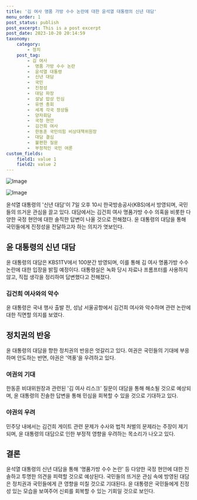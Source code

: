 ```yaml
---
title: '김 여사 명품 가방 수수 논란에 대한 윤석열 대통령의 신년 대담'
menu_order: 1
post_status: publish
post_excerpt: This is a post excerpt
post_date: 2023-10-20 20:14:59
taxonomy:
    category:
        - 정치
    post_tag:
        - 김 여사
        -  명품 가방 수수 논란
        -  윤석열 대통령
        -  신년 대담
        -  국민
        -  진정성
        -  대담 파장
        -  설날 밥상 민심
        -  유엔 총회
        -  세계 각국 정상들
        -  양자회담
        -  국정 현안
        -  김건희 여사
        -  한동훈 국민의힘 비상대책위원장
        -  대담 결심
        -  불편한 질문
        -  부정적인 국민 여론
custom_fields:
    field1: value 1
    field2: value 2
---
```


![Image](https://imgnews.pstatic.net/image/586/2024/02/07/0000072501_001_20240207073901522.jpg?type=w647)

![Image](https://imgnews.pstatic.net/image/586/2024/02/07/0000072501_002_20240207073901576.jpg?type=w647)


윤석열 대통령의 '신년 대담'이 7일 오후 10시 한국방송공사(KBS)에서 방영되며, 국민들의 뜨거운 관심을 끌고 있다. 대담에서는 김건희 여사 명품가방 수수 의혹을 비롯한 다양한 국정 현안에 대한 솔직한 답변이 나올 것으로 전해졌다. 윤 대통령의 대담을 통해 국민들에게 진정성을 전달하고자 하는 의지가 엿보인다. 

## 윤 대통령의 신년 대담
윤 대통령의 대담은 KBS1TV에서 100분간 방영되며, 이를 통해 김 여사 명품가방 수수 논란에 대한 입장을 밝힐 예정이다. 대통령실은 녹화 당시 자료나 프롬프터를 사용하지 않고, 직접 생각을 정리하여 답변했다고 전해졌다.

### 김건희 여사와의 악수
윤 대통령은 국내 행사 출발 전, 성남 서울공항에서 김건희 여사와 악수하며 관련 논란에 대한 직면할 의지를 보였다.

## 정치권의 반응
윤 대통령의 대담을 향한 정치권의 반응은 엇갈리고 있다. 여권은 국민들의 기대에 부응하며 안도하는 반면, 야권은 '역풍'을 우려하고 있다.

### 여권의 기대
한동훈 비대위원장과 관련된 '김 여사 리스크' 질문이 대담을 통해 해소될 것으로 예상되며, 윤 대통령의 진솔한 답변을 통해 민심을 회복할 수 있을 것으로 기대하고 있다.

### 야권의 우려
민주당 내에서는 김건희 게이트 관련 문제가 수사와 법적 처벌의 문제라는 주장이 제기되며, 윤 대통령의 대담으로 인한 부정적 영향을 우려하는 목소리가 나오고 있다.

## 결론
윤석열 대통령의 신년 대담을 통해 '명품가방 수수 논란' 등 다양한 국정 현안에 대한 진솔하고 투명한 의견을 피력할 것으로 예상된다. 국민들의 뜨거운 관심 속에 방영된 대담은 정치권과 국민들에게 큰 영향을 미칠 것으로 기대된다. 윤 대통령은 국민들에게 진정성 있는 모습을 보여주어 신뢰를 회복할 수 있는 기회일 것으로 보인다.
